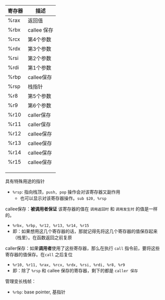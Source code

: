 | 寄存器 | 描述        |
| ------ | ----------- |
| %rax   | 返回值      |
| %rbx   | callee 保存 |
| %rcx   | 第4个参数   |
| %rdx   | 第3个参数   |
| %rsi   | 第2个参数   |
| %rdi   | 第1个参数   |
| %rbp   | callee保存  |
| %rsp   | 栈指针      |
| %r8    | 第5个参数   |
| %r9    | 第6个参数   |
| %r10   | caller保存  |
| %r11   | caller保存  |
| %r12   | callee保存  |
| %r13   | callee保存  |
| %r14   | callee保存  |
| %r15   | callee保存  |
|        |             |
|        |             |
|        |             |

具有特殊用途的指针

* `%rsp`: 指向栈顶，`push, pop` 操作会对该寄存器又副作用
  * 也可以显示对该寄存器操作。`sub $20, %rsp`

callee保存：**被调用者保证** 该寄存器的值在 `调用返回时` 和 `调用发生时` 的值是一样的。

* `%rbx, %rbp, %r12, %r13, %r14, %r15`
* 即：如果想用这几个寄存器的话，那就记得先将这几个寄存器的值保存起来（栈里）。在函数返回之前复原



caller保存：如果**调用者**使用了这些寄存器，那么在执行 `call` 指令前，要将这些寄存器的值保存。在`call` 之后复位

* `%r10, %r11, %rax, %rcx, %rdx, %rsi, %rdi, %r8, %r9`
* 即：除了 `%rsp` 和 callee 保存的寄存器，剩下的都是 `caller 保存`



管理变长栈帧：

* `%rbp`: base pointer, 基指针 

